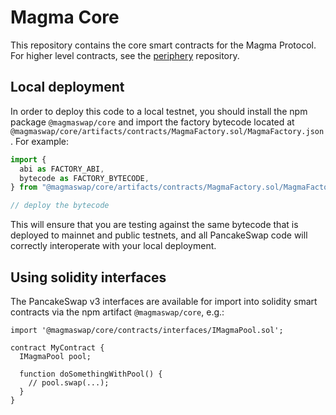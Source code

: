 # Magma Core

This repository contains the core smart contracts for the Magma Protocol.
For higher level contracts, see the [periphery](../periphery/)
repository.

## Local deployment

In order to deploy this code to a local testnet, you should install the npm package
`@magmaswap/core`
and import the factory bytecode located at
`@magmaswap/core/artifacts/contracts/MagmaFactory.sol/MagmaFactory.json`.
For example:

```typescript
import {
  abi as FACTORY_ABI,
  bytecode as FACTORY_BYTECODE,
} from "@magmaswap/core/artifacts/contracts/MagmaFactory.sol/MagmaFactory.json";

// deploy the bytecode
```

This will ensure that you are testing against the same bytecode that is deployed to
mainnet and public testnets, and all PancakeSwap code will correctly interoperate with
your local deployment.

## Using solidity interfaces

The PancakeSwap v3 interfaces are available for import into solidity smart contracts
via the npm artifact `@magmaswap/core`, e.g.:

```solidity
import '@magmaswap/core/contracts/interfaces/IMagmaPool.sol';

contract MyContract {
  IMagmaPool pool;

  function doSomethingWithPool() {
    // pool.swap(...);
  }
}

```
